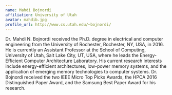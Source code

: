 ```yaml
---
name: Mahdi Bojnordi
affiliation: University of Utah
avatar: mahdib.jpg
profile_url: http://www.cs.utah.edu/~bojnordi/
---
```

Dr. Mahdi N. Bojnordi received the Ph.D. degree in electrical and computer engineering from the University of Rochester, Rochester, NY, USA, in 2016. He is currently an Assistant Professor at the School of Computing, University of Utah, Salt Lake City, UT, USA, where he leads the Energy-Efficient Computer Architecture Laboratory. His current research interests include energy-efficient architectures, low-power memory systems, and the application of emerging memory technologies to computer systems. Dr. Bojnordi received the two IEEE Micro Top Picks Awards, the HPCA 2016 Distinguished Paper Award, and the Samsung Best Paper Award for his research.